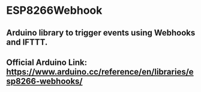# ESP8266Webhook
## Arduino library to trigger events using Webhooks and IFTTT.

## Official Arduino Link: https://www.arduino.cc/reference/en/libraries/esp8266-webhooks/
